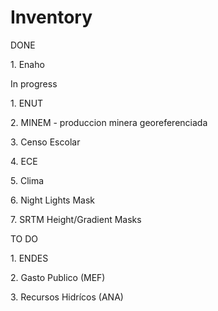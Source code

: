 # Inventory

DONE
<p>1. Enaho</p>

In progress
<p>1. ENUT</p>
<p>2. MINEM - produccion minera georeferenciada</p>
<p>3. Censo Escolar</p>
<p>4. ECE</p>
<p>5. Clima</p>
<p>6. Night Lights Mask</p>
<p>7. SRTM Height/Gradient Masks</p>

TO DO
<p>1. ENDES</p>
<p>2. Gasto Publico (MEF)</p>
<p>3. Recursos Hidrícos (ANA)</p>
 
